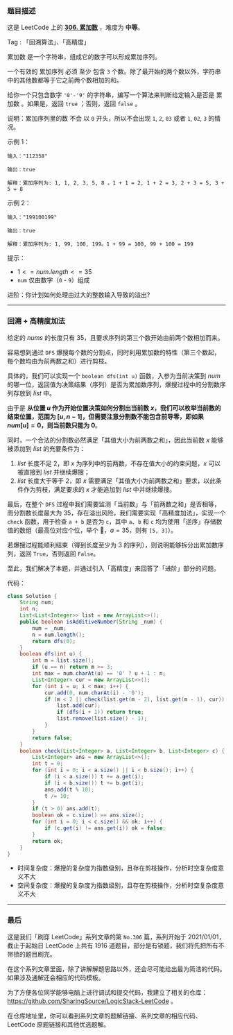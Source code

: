 ### 题目描述

这是 LeetCode 上的 **[306. 累加数](https://leetcode-cn.com/problems/additive-number/solution/gong-shui-san-xie-hui-su-gao-jing-du-jia-6o6b/)** ，难度为 **中等**。

Tag : 「回溯算法」、「高精度」



累加数 是一个字符串，组成它的数字可以形成累加序列。

一个有效的 累加序列 必须 至少 包含 `3` 个数。除了最开始的两个数以外，字符串中的其他数都等于它之前两个数相加的和。

给你一个只包含数字 `'0'-'9'` 的字符串，编写一个算法来判断给定输入是否是 累加数 。如果是，返回 `true` ；否则，返回 `false` 。

说明：累加序列里的数 不会 以 `0` 开头，所以不会出现 `1`, `2`, `03` 或者 `1`, `02`, `3` 的情况。

示例 1：
```
输入："112358"

输出：true 

解释：累加序列为: 1, 1, 2, 3, 5, 8 。1 + 1 = 2, 1 + 2 = 3, 2 + 3 = 5, 3 + 5 = 8
```
示例 2：
```
输入："199100199"

输出：true 

解释：累加序列为: 1, 99, 100, 199。1 + 99 = 100, 99 + 100 = 199
```

提示：
* $1 <= num.length <= 35$
* `num` 仅由数字（`0` - `9`）组成


进阶：你计划如何处理由过大的整数输入导致的溢出?

---

### 回溯 + 高精度加法

给定的 $nums$ 的长度只有 $35$，且要求序列的第三个数开始由前两个数相加而来。

容易想到通过 `DFS` 爆搜每个数的分割点，同时利用累加数的特性（第三个数起，每个数均由为前两数之和）进行剪枝。

具体的，我们可以实现一个 `boolean dfs(int u)` 函数，入参为当前决策到 $num$ 的哪一位，返回值为决策结果（序列）是否为累加数序列，爆搜过程中的分割数序列存放到 $list$ 中。

由于是 **从位置 $u$ 作为开始位置决策如何分割出当前数 $x$，我们可以枚举当前数的结束位置，范围为 $[u, n - 1]$，但需要注意分割数不能包含前导零，即如果 $num[u] = 0$，则当前数只能为 $0$**。

同时，一个合法的分割数必然满足「其值大小为前两数之和」，因此当前数 $x$ 能够被添加到 $list$ 的充要条件为：

1. $list$ 长度不足 $2$，即 $x$ 为序列中的前两数，不存在值大小的约束问题，$x$ 可以被直接到 $list$ 并继续爆搜；
2. $list$ 长度大于等于 $2$，即 $x$ 需要满足「其值大小为前两数之和」要求，以此条件作为剪枝，满足要求的 $x$ 才能追加到 $list$ 中并继续爆搜。

最后，在整个 `DFS` 过程中我们需要监测「当前数」与「前两数之和」是否相等，而分割数长度最大为 $35$，存在溢出风险，我们需要实现「高精度加法」，实现一个 `check` 函数，用于检查 `a + b` 是否为 `c`，其中 `a`、`b` 和 `c` 均为使用「逆序」存储数值的数组（最高位对应个位，举个 🌰，$a = 35$，则有 `[5, 3]`）。

若爆搜过程能顺利结束（得到长度至少为 $3$ 的序列），则说明能够拆分出累加数序列，返回 `True`，否则返回 `False`。

至此，我们解决了本题，并通过引入「高精度」来回答了「进阶」部分的问题。

代码：
```java
class Solution {
    String num;
    int n;
    List<List<Integer>> list = new ArrayList<>();
    public boolean isAdditiveNumber(String _num) {
        num = _num;
        n = num.length();
        return dfs(0);
    }
    boolean dfs(int u) {
        int m = list.size();
        if (u == n) return m >= 3;
        int max = num.charAt(u) == '0' ? u + 1 : n;
        List<Integer> cur = new ArrayList<>();
        for (int i = u; i < max; i++) {
            cur.add(0, num.charAt(i) - '0');
            if (m < 2 || check(list.get(m - 2), list.get(m - 1), cur)) {
                list.add(cur);
                if (dfs(i + 1)) return true;
                list.remove(list.size() - 1);
            }
        }
        return false;
    }
    boolean check(List<Integer> a, List<Integer> b, List<Integer> c) {
        List<Integer> ans = new ArrayList<>();
        int t = 0;
        for (int i = 0; i < a.size() || i < b.size(); i++) {
            if (i < a.size()) t += a.get(i);
            if (i < b.size()) t += b.get(i);
            ans.add(t % 10);
            t /= 10;
        }
        if (t > 0) ans.add(t);
        boolean ok = c.size() == ans.size();
        for (int i = 0; i < c.size() && ok; i++) {
            if (c.get(i) != ans.get(i)) ok = false;
        }
        return ok;
    }
}
```
* 时间复杂度：爆搜的复杂度为指数级别，且存在剪枝操作，分析时空复杂度意义不大
* 空间复杂度：爆搜的复杂度为指数级别，且存在剪枝操作，分析时空复杂度意义不大

---

### 最后

这是我们「刷穿 LeetCode」系列文章的第 `No.306` 篇，系列开始于 2021/01/01，截止于起始日 LeetCode 上共有 1916 道题目，部分是有锁题，我们将先把所有不带锁的题目刷完。

在这个系列文章里面，除了讲解解题思路以外，还会尽可能给出最为简洁的代码。如果涉及通解还会相应的代码模板。

为了方便各位同学能够电脑上进行调试和提交代码，我建立了相关的仓库：https://github.com/SharingSource/LogicStack-LeetCode 。

在仓库地址里，你可以看到系列文章的题解链接、系列文章的相应代码、LeetCode 原题链接和其他优选题解。


